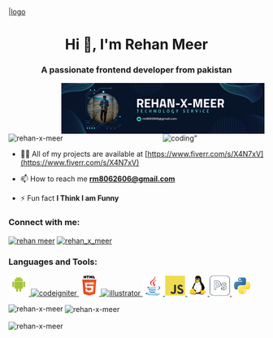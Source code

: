 |[logo](https://github.com/Rehan-x-Meer/Rehan-x-Meer/blob/main/Navy%20Blue%20Geometric%20Technology%20LinkedIn%20Banner.png)
<h1 align="center">Hi 👋, I'm Rehan Meer</h1>
<h3 align="center">A passionate frontend developer from pakistan</h3>
<img align="right" alt=coding" width="400"src="https://github.com/Rehan-x-Meer/Rehan-x-Meer/blob/main/Navy%20Blue%20Geometric%20Technology%20LinkedIn%20Banner.png">
<img align="right" alt=coding" width="200"src="https://github.com/Rehan-x-Meer/Rehan-x-Meer/blob/main/Blue%20Futuristic%20Cyberpunk%20Facebook%20Profile%20Picture.png">

<p align="left"> <img src="https://komarev.com/ghpvc/?username=rehan-x-meer&label=Profile%20views&color=0e75b6&style=flat" alt="rehan-x-meer" /> </p>

- 👨‍💻 All of my projects are available at [https://www.fiverr.com/s/X4N7xV](https://www.fiverr.com/s/X4N7xV)

- 📫 How to reach me **rm8062606@gmail.com**

- ⚡ Fun fact **I Think I am Funny**

<h3 align="left">Connect with me:</h3>
<p align="left">
<a href="https://fb.com/rehan meer" target="blank"><img align="center" src="https://raw.githubusercontent.com/rahuldkjain/github-profile-readme-generator/master/src/images/icons/Social/facebook.svg" alt="rehan meer" height="30" width="40" /></a>
<a href="https://instagram.com/rehan_x_meer" target="blank"><img align="center" src="https://raw.githubusercontent.com/rahuldkjain/github-profile-readme-generator/master/src/images/icons/Social/instagram.svg" alt="rehan_x_meer" height="30" width="40" /></a>
</p>

<h3 align="left">Languages and Tools:</h3>
<p align="left"> <a href="https://developer.android.com" target="_blank" rel="noreferrer"> <img src="https://raw.githubusercontent.com/devicons/devicon/master/icons/android/android-original-wordmark.svg" alt="android" width="40" height="40"/> </a> <a href="https://codeigniter.com" target="_blank" rel="noreferrer"> <img src="https://cdn.worldvectorlogo.com/logos/codeigniter.svg" alt="codeigniter" width="40" height="40"/> </a> <a href="https://www.w3.org/html/" target="_blank" rel="noreferrer"> <img src="https://raw.githubusercontent.com/devicons/devicon/master/icons/html5/html5-original-wordmark.svg" alt="html5" width="40" height="40"/> </a> <a href="https://www.adobe.com/in/products/illustrator.html" target="_blank" rel="noreferrer"> <img src="https://www.vectorlogo.zone/logos/adobe_illustrator/adobe_illustrator-icon.svg" alt="illustrator" width="40" height="40"/> </a> <a href="https://www.java.com" target="_blank" rel="noreferrer"> <img src="https://raw.githubusercontent.com/devicons/devicon/master/icons/java/java-original.svg" alt="java" width="40" height="40"/> </a> <a href="https://developer.mozilla.org/en-US/docs/Web/JavaScript" target="_blank" rel="noreferrer"> <img src="https://raw.githubusercontent.com/devicons/devicon/master/icons/javascript/javascript-original.svg" alt="javascript" width="40" height="40"/> </a> <a href="https://www.linux.org/" target="_blank" rel="noreferrer"> <img src="https://raw.githubusercontent.com/devicons/devicon/master/icons/linux/linux-original.svg" alt="linux" width="40" height="40"/> </a> <a href="https://www.photoshop.com/en" target="_blank" rel="noreferrer"> <img src="https://raw.githubusercontent.com/devicons/devicon/master/icons/photoshop/photoshop-line.svg" alt="photoshop" width="40" height="40"/> </a> <a href="https://www.python.org" target="_blank" rel="noreferrer"> <img src="https://raw.githubusercontent.com/devicons/devicon/master/icons/python/python-original.svg" alt="python" width="40" height="40"/> </a> </p>

<p><img align="left" src="https://github-readme-stats.vercel.app/api/top-langs?username=rehan-x-meer&show_icons=true&locale=en&layout=compact" alt="rehan-x-meer" /></p>

<p>&nbsp;<img align="center" src="https://github-readme-stats.vercel.app/api?username=rehan-x-meer&show_icons=true&locale=en" alt="rehan-x-meer" /></p>

<p><img align="center" src="https://github-readme-streak-stats.herokuapp.com/?user=rehan-x-meer&" alt="rehan-x-meer" /></p>
